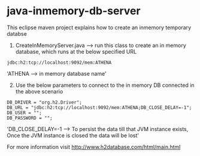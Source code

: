 # java-inmemory-db-server
This eclipse maven project explains how to create an inmemory temporary databse 

1) CreateInMemoryServer.java --> run this class to create an in memory database, which runs at the below specified URL 
```
jdbc:h2:tcp://localhost:9092/mem:ATHENA
```
'ATHENA --> in memory database name'

2) Use the below parameters to connect to the in memory DB connected in the above scenario
```
DB_DRIVER = "org.h2.Driver";
DB_URL = "jdbc:h2:tcp://localhost:9092/mem:ATHENA;DB_CLOSE_DELAY=-1";
DB_USER = "";
DB_PASSWORD = "";
```
'DB_CLOSE_DELAY=-1 --> To persist the data till that JVM instance exists, Once the JVM instance is closed the data will be lost'

For more information visit
http://www.h2database.com/html/main.html

